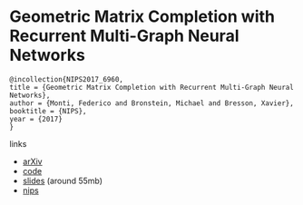 # Geometric Matrix Completion with Recurrent Multi-Graph Neural Networks

```
@incollection{NIPS2017_6960,
title = {Geometric Matrix Completion with Recurrent Multi-Graph Neural Networks},
author = {Monti, Federico and Bronstein, Michael and Bresson, Xavier},
booktitle = {NIPS},
year = {2017}
}
```
links
- [arXiv](https://arxiv.org/abs/1704.06803)
- [code](https://github.com/fmonti/mgcnn)
- [slides](https://www.dropbox.com/s/cz2tez4v2yccbkd/talk_Newton_01Nov17.pdf?dl=0#) (around 55mb)
- [nips](http://papers.nips.cc/paper/6960-geometric-matrix-completion-with-recurrent-multi-graph-neural-networks)
